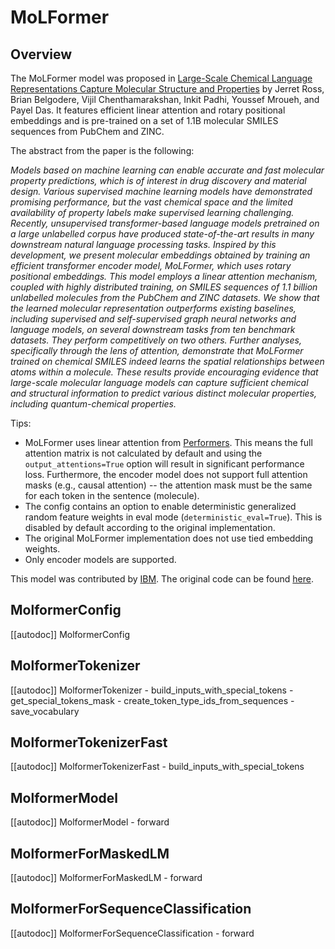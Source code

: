 <!--Copyright 2023 The HuggingFace Team. All rights reserved.

Licensed under the Apache License, Version 2.0 (the "License"); you may not use this file except in compliance with
the License. You may obtain a copy of the License at

http://www.apache.org/licenses/LICENSE-2.0

Unless required by applicable law or agreed to in writing, software distributed under the License is distributed on
an "AS IS" BASIS, WITHOUT WARRANTIES OR CONDITIONS OF ANY KIND, either express or implied. See the License for the
specific language governing permissions and limitations under the License.

⚠️ Note that this file is in Markdown but contain specific syntax for our doc-builder (similar to MDX) that may not be
rendered properly in your Markdown viewer.

-->

# MoLFormer

## Overview

The MoLFormer model was proposed in [Large-Scale Chemical Language Representations Capture Molecular Structure and Properties](https://arxiv.org/abs/2106.09553) by Jerret Ross, Brian Belgodere, Vijil Chenthamarakshan, Inkit Padhi, Youssef Mroueh, and Payel Das.
It features efficient linear attention and rotary positional embeddings and is pre-trained on a set of 1.1B molecular SMILES sequences from PubChem and ZINC.

The abstract from the paper is the following:

*Models based on machine learning can enable accurate and fast molecular property predictions, which is of interest in drug discovery and material design. Various supervised machine learning models have demonstrated promising performance, but the vast chemical space and the limited availability of property labels make supervised learning challenging. Recently, unsupervised transformer-based language models pretrained on a large unlabelled corpus have produced state-of-the-art results in many downstream natural language processing tasks. Inspired by this development, we present molecular embeddings obtained by training an efficient transformer encoder model, MoLFormer, which uses rotary positional embeddings. This model employs a linear attention mechanism, coupled with highly distributed training, on SMILES sequences of 1.1 billion unlabelled molecules from the PubChem and ZINC datasets. We show that the learned molecular representation outperforms existing baselines, including supervised and self-supervised graph neural networks and language models, on several downstream tasks from ten benchmark datasets. They perform competitively on two others. Further analyses, specifically through the lens of attention, demonstrate that MoLFormer trained on chemical SMILES indeed learns the spatial relationships between atoms within a molecule. These results provide encouraging evidence that large-scale molecular language models can capture sufficient chemical and structural information to predict various distinct molecular properties, including quantum-chemical properties.*

Tips:

- MoLFormer uses linear attention from [Performers](https://arxiv.org/abs/2009.14794). This means the full attention matrix is not calculated by default and using the `output_attentions=True` option will result in significant performance loss. Furthermore, the encoder model does not support full attention masks (e.g., causal attention) -- the attention mask must be the same for each token in the sentence (molecule).
- The config contains an option to enable deterministic generalized random feature weights in eval mode (`deterministic_eval=True`). This is disabled by default according to the original implementation.
- The original MoLFormer implementation does not use tied embedding weights.
- Only encoder models are supported.

This model was contributed by [IBM](https://huggingface.co/ibm).
The original code can be found [here](https://github.com/IBM/molformer).


## MolformerConfig

[[autodoc]] MolformerConfig

## MolformerTokenizer

[[autodoc]] MolformerTokenizer
    - build_inputs_with_special_tokens
    - get_special_tokens_mask
    - create_token_type_ids_from_sequences
    - save_vocabulary

## MolformerTokenizerFast

[[autodoc]] MolformerTokenizerFast
    - build_inputs_with_special_tokens

## MolformerModel

[[autodoc]] MolformerModel
    - forward

## MolformerForMaskedLM

[[autodoc]] MolformerForMaskedLM
    - forward

## MolformerForSequenceClassification

[[autodoc]] MolformerForSequenceClassification
    - forward
